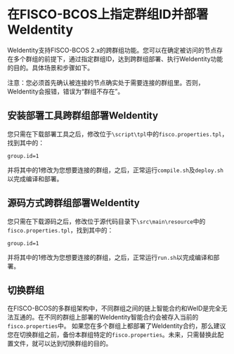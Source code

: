 # 在FISCO-BCOS上指定群组ID并部署WeIdentity

WeIdentity支持FISCO-BCOS 2.x的跨群组功能。您可以在确定被访问的节点存在多个群组的前提下，通过指定群组ID，达到跨群组部署、执行WeIdentity功能的目的。具体场景和步骤如下。

注意：您必须首先确认被连接的节点确实处于需要连接的群组里。否则，WeIdentity会报错，错误为“群组不存在”。

## 安装部署工具跨群组部署WeIdentity

您只需在下载部署工具之后，修改位于`\script\tpl`中的`fisco.properties.tpl`，找到其中的：

```
group.id=1
```

并将其中的1修改为您想要连接的群组，之后，正常运行`compile.sh`及`deploy.sh`以完成编译和部署。

## 源码方式跨群组部署WeIdentity

您只需在下载源码之后，修改位于源代码目录下`\src\main\resource`中的`fisco.properties.tpl`，找到其中的：

```
group.id=1
```

并将其中的1修改为您想要连接的群组，之后，正常运行`run.sh`以完成编译和部署。

## 切换群组

在FISCO-BCOS的多群组架构中，不同群组之间的链上智能合约和WeID是完全无法互通的。在不同的群组上部署的WeIdentity智能合约会被存入当前的`fisco.properties`中。
如果您在多个群组上都部署了WeIdentity合约，那么建议您在切换群组之前，备份本群组特定的`fisco.properties`。未来，只需替换此配置文件，就可以达到切换群组的目的。